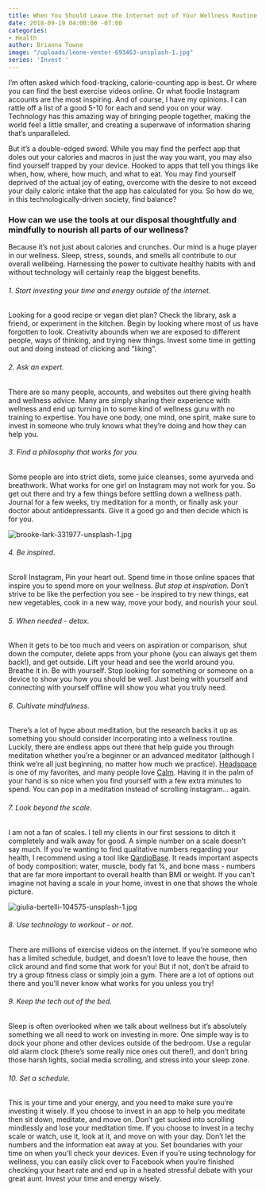 ```yaml
---
title: When You Should Leave the Internet out of Your Wellness Routine
date: 2018-09-19 04:00:00 -07:00
categories:
- Health
author: Brianna Towne
image: "/uploads/leone-venter-693463-unsplash-1.jpg"
series: 'Invest '
---
```


I’m often asked which food-tracking, calorie-counting app is best. Or where you can find the best exercise videos online. Or what foodie Instagram accounts are the most inspiring. And of course, I have my opinions. I can rattle off a list of a good 5-10 for each and send you on your way. Technology has this amazing way of bringing people together, making the world feel a little smaller, and creating a superwave of information sharing that’s unparalleled. 

But it’s a double-edged sword. While you may find the perfect app that doles out your calories and macros in just the way you want, you may also find yourself trapped by your device. Hooked to apps that tell you things like when, how, where, how much, and what to eat. You may find yourself deprived of the actual joy of eating, overcome with the desire to not exceed your daily caloric intake that the app has calculated for you. So how do we, in this technologically-driven society, find balance? 

### How can we use the tools at our disposal thoughtfully and mindfully to nourish all parts of our wellness? 

Because it’s not just about calories and crunches. Our mind is a huge player in our wellness. Sleep, stress, sounds, and smells all contribute to our overall wellbeing. Harnessing the power to cultivate healthy habits with and without technology will certainly reap the biggest benefits.

###### 1. Start investing your time and energy outside of the internet. 

Looking for a good recipe or vegan diet plan? Check the library, ask a friend, or experiment in the kitchen. Begin by looking where most of us have forgotten to look. Creativity abounds when we are exposed to different people, ways of thinking, and trying new things. Invest some time in getting out and doing instead of clicking and "liking".

###### 2. Ask an expert. 

There are so many people, accounts, and websites out there giving health and wellness advice. Many are simply sharing their experience with wellness and end up turning in to some kind of wellness guru with no training to expertise. You have one body, one mind, one spirit, make sure to invest in someone who truly knows what they’re doing and how they can help you. 

###### 3. Find a philosophy that works for you. 

Some people are into strict diets, some juice cleanses, some ayurveda and breathwork. What works for one girl on Instagram may not work for you. So get out there and try a few things before settling down a wellness path. Journal for a few weeks, try meditation for a month, or finally ask your doctor about antidepressants. Give it a good go and then decide which is for you.

![brooke-lark-331977-unsplash-1.jpg](/uploads/brooke-lark-331977-unsplash-1.jpg)

###### 4. Be inspired. 

Scroll Instagram, Pin your heart out. Spend time in those online spaces that inspire you to spend more on your wellness. _But stop at inspiration._ Don’t strive to be like the perfection you see - be inspired to try new things, eat new vegetables, cook in a new way, move your body, and nourish your soul.

###### 5. When needed - detox. 

When it gets to be too much and veers on aspiration or comparison, shut down the computer, delete apps from your phone (you can always get them back!), and get outside. Lift your head and see the world around you. Breathe it in. Be with yourself. Stop looking for something or someone on a device to show you how you should be well. Just being with yourself and connecting with yourself offline will show you what you truly need. 

###### 6. Cultivate mindfulness. 

There’s a lot of hype about meditation, but the research backs it up as something you should consider incorporating into a wellness routine. Luckily, there are endless apps out there that help guide you through meditation whether you’re a beginner or an advanced meditator (although I think we’re all just beginning, no matter how much we practice). [Headspace](https://www.headspace.com/) is one of my favorites, and many people love [Calm](https://www.calm.com/). Having it in the palm of your hand is so nice when you find yourself with a few extra minutes to spend. You can pop in a meditation instead of scrolling Instagram… again.

###### 7. Look beyond the scale. 

I am not a fan of scales. I tell my clients in our first sessions to ditch it completely and walk away for good. A simple number on a scale doesn’t say much. If you're wanting to find qualitative numbers regarding your health, I recommend using a tool like [QardioBase](https://www.getqardio.com/). It reads important aspects of body composition: water, muscle, body fat %, and bone mass - numbers that are far more important to overall health than BMI or weight. If you can’t imagine not having a scale in your home, invest in one that shows the whole picture. 

![giulia-bertelli-104575-unsplash-1.jpg](/uploads/giulia-bertelli-104575-unsplash-1.jpg)

###### 8. Use technology to workout - or not. 

There are millions of exercise videos on the internet. If you’re someone who has a limited schedule, budget, and doesn’t love to leave the house, then click around and find some that work for you! But if not, don’t be afraid to try a group fitness class or simply join a gym. There are a lot of options out there and you’ll never know what works for you unless you try!

###### 9. Keep the tech out of the bed. 

Sleep is often overlooked when we talk about wellness but it’s absolutely something we all need to work on investing in more. One simple way is to dock your phone and other devices outside of the bedroom. Use a regular old alarm clock (there’s some really nice ones out there!), and don’t bring those harsh lights, social media scrolling, and stress into your sleep zone.

###### 10. Set a schedule. 

This is your time and your energy, and you need to make sure you’re investing it wisely. If you choose to invest in an app to help you meditate then sit down, meditate, and move on. Don’t get sucked into scrolling mindlessly and lose your meditation time. If you choose to invest in a techy scale or watch, use it, look at it, and move on with your day. Don’t let the numbers and the information eat away at you. Set boundaries with your time on when you’ll check your devices. Even if you’re using technology for wellness, you can easily click over to Facebook when you’re finished checking your heart rate and end up in a heated stressful debate with your great aunt. Invest your time and energy wisely.

